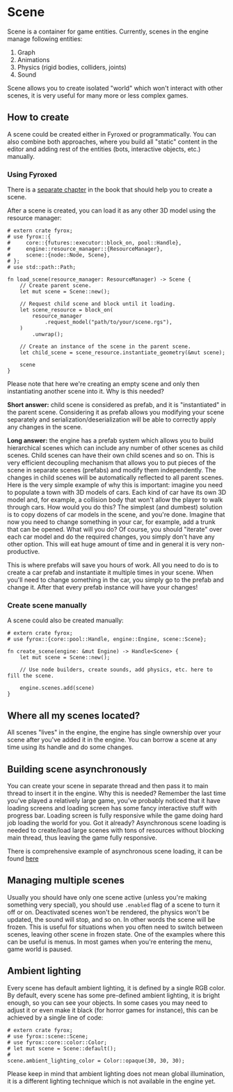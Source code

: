 # Scene 

Scene is a container for game entities. Currently, scenes in the engine manage following entities:

1) Graph
2) Animations
3) Physics (rigid bodies, colliders, joints)
4) Sound 

Scene allows you to create isolated "world" which won't interact with other scenes, it is very useful for many
more or less complex games.

## How to create

A scene could be created either in Fyroxed or programmatically. You can also combine both approaches, where
you build all "static" content in the editor and adding rest of the entities (bots, interactive objects, etc.)
manually.

### Using Fyroxed

There is a [separate chapter](../../fyroxed/introduction.md) in the book that should help you to create a scene.

After a scene is created, you can load it as any other 3D model using the resource manager:

```rust,no_run
# extern crate fyrox;
# use fyrox::{
#     core::{futures::executor::block_on, pool::Handle},
#     engine::resource_manager::{ResourceManager},
#     scene::{node::Node, Scene},
# };
# use std::path::Path;

fn load_scene(resource_manager: ResourceManager) -> Scene {
    // Create parent scene.
    let mut scene = Scene::new();

    // Request child scene and block until it loading.
    let scene_resource = block_on(
        resource_manager
            .request_model("path/to/your/scene.rgs"),
    )
        .unwrap();

    // Create an instance of the scene in the parent scene.
    let child_scene = scene_resource.instantiate_geometry(&mut scene);

    scene
}
```

Please note that here we're creating an empty scene and only then instantiating another scene into it. Why is this
needed? 

**Short answer:** child scene is considered as prefab, and it is "instantiated" in the parent scene. Considering 
it as prefab allows you modifying your scene separately and serialization/deserialization will be able to correctly
apply any changes in the scene.

**Long answer:** the engine has a prefab system which allows you to build hierarchical scenes which can include any
number of other scenes as child scenes. Child scenes can have their own child scenes and so on. This is very 
efficient decoupling mechanism that allows you to put pieces of the scene in separate scenes (prefabs) and modify
them independently. The changes in child scenes will be automatically reflected to all parent scenes. Here is the
very simple example of why this is important: imagine you need to populate a town with 3D models of cars. Each
kind of car have its own 3D model and, for example, a collision body that won't allow the player to walk through
cars. How would you do this? The simplest (and dumbest) solution is to copy dozens of car models in the scene, and
you're done. Imagine that now you need to change something in your car, for example, add a trunk that can be opened.
What will you do? Of course, you should "iterate" over each car model and do the required changes, you simply don't have
any other option. This will eat huge amount of time and in general it is very non-productive.  

This is where prefabs will save you hours of work. All you need to do is to create a car prefab and instantiate it
multiple times in your scene. When you'll need to change something in the car, you simply go to the prefab and change
it. After that every prefab instance will have your changes!

### Create scene manually

A scene could also be created manually:

```rust,no_run
# extern crate fyrox;
# use fyrox::{core::pool::Handle, engine::Engine, scene::Scene};

fn create_scene(engine: &mut Engine) -> Handle<Scene> {
    let mut scene = Scene::new();

    // Use node builders, create sounds, add physics, etc. here to fill the scene.

    engine.scenes.add(scene)
}
```

## Where all my scenes located?

All scenes "lives" in the engine, the engine has single ownership over your scene after you've added it in the engine.
You can borrow a scene at any time using its handle and do some changes.

## Building scene asynchronously 

You can create your scene in separate thread and then pass it to main thread to insert it in the engine. Why this 
is needed? Remember the last time you've played a relatively large game, you've probably noticed that it have 
loading screens and loading screen has some fancy interactive stuff with progress bar. Loading screen is fully 
responsive while the game doing hard job loading the world for you. Got it already? Asynchronous scene loading is
needed to create/load large scenes with tons of resources without blocking main thread, thus leaving the game 
fully responsive. 

There is comprehensive example of asynchronous scene loading, it can be found 
[here](https://github.com/FyroxEngine/Fyrox/blob/master/examples/async.rs)  

## Managing multiple scenes

Usually you should have only one scene active (unless you're making something very special), you should use 
`.enabled` flag of a scene to turn it off or on. Deactivated scenes won't be rendered, the physics won't be
updated, the sound will stop, and so on. In other words the scene will be frozen. This is useful for situations
when you often need to switch between scenes, leaving other scene in frozen state. One of the examples where this
can be useful is menus. In most games when you're entering the menu, game world is paused. 

## Ambient lighting

Every scene has default ambient lighting, it is defined by a single RGB color. By default, every scene has 
some pre-defined ambient lighting, it is bright enough, so you can see your objects. In some cases you may 
need to adjust it or even make it black (for horror games for instance), this can be achieved by a single
line of code:

```rust,no_run
# extern crate fyrox;
# use fyrox::scene::Scene;
# use fyrox::core::color::Color;
# let mut scene = Scene::default();
# 
scene.ambient_lighting_color = Color::opaque(30, 30, 30); 
```

Please keep in mind that ambient lighting does not mean global illumination, it is a different lighting technique
which is not available in the engine yet.